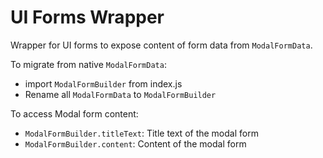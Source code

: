 # UI Forms Wrapper

Wrapper for UI forms to expose content of form data from `ModalFormData`.

To migrate from native `ModalFormData`:
- import `ModalFormBuilder` from index.js
- Rename all `ModalFormData` to `ModalFormBuilder`

To access Modal form content:
- `ModalFormBuilder.titleText`: Title text of the modal form
- `ModalFormBuilder.content`: Content of the modal form
